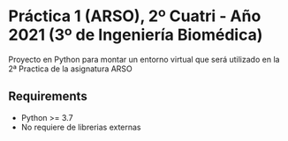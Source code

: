 # Práctica 1 (ARSO), 2º Cuatri - Año 2021 (3º de Ingeniería Biomédica)

Proyecto en Python para montar un entorno virtual que será utilizado en la 2ª Practica de la asignatura ARSO

## Requirements
- Python >= 3.7
- No requiere de librerias externas
